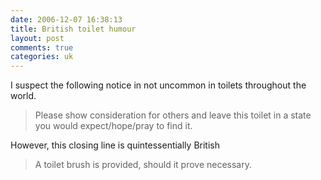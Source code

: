 ```yaml
---
date: 2006-12-07 16:38:13
title: British toilet humour
layout: post
comments: true
categories: uk
---
```

I suspect the following notice in not uncommon in toilets throughout the
world.

> Please show consideration for others and leave this toilet in a state
> you would expect/hope/pray to find it.

However, this closing line is quintessentially British

> A toilet brush is provided, should it prove necessary.
